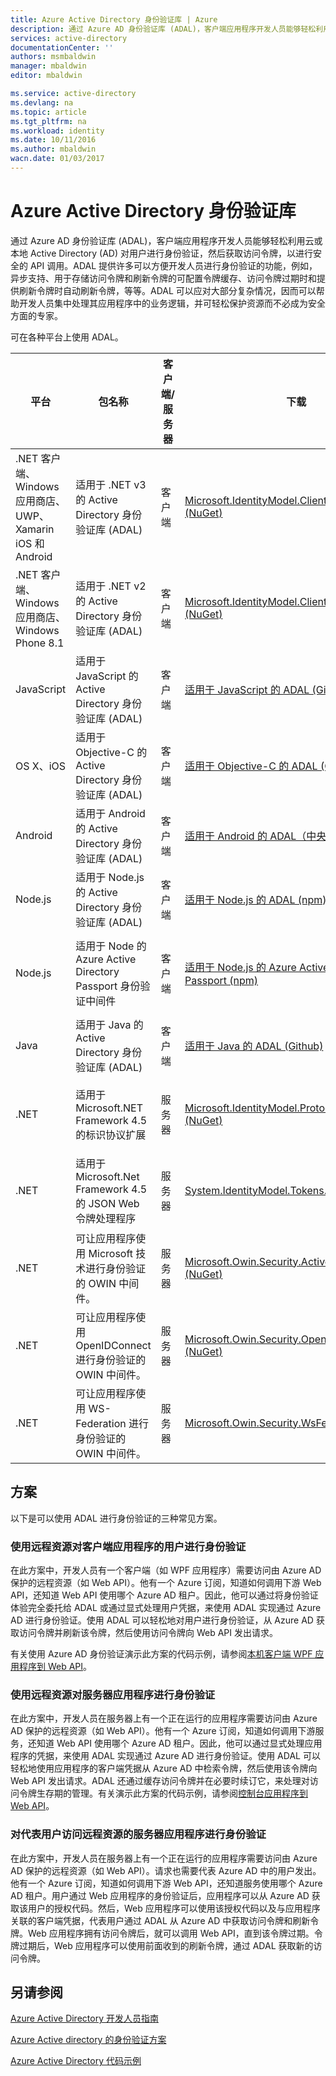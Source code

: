 ```yaml
---
title: Azure Active Directory 身份验证库 | Azure
description: 通过 Azure AD 身份验证库 (ADAL)，客户端应用程序开发人员能够轻松利用云或本地 Active Directory (AD) 对用户进行身份验证，然后获取访问令牌，以进行安全的 API 调用。
services: active-directory
documentationCenter: ''
authors: msmbaldwin
manager: mbaldwin
editor: mbaldwin

ms.service: active-directory
ms.devlang: na
ms.topic: article
ms.tgt_pltfrm: na
ms.workload: identity
ms.date: 10/11/2016
ms.author: mbaldwin
wacn.date: 01/03/2017
---
```


# Azure Active Directory 身份验证库

通过 Azure AD 身份验证库 (ADAL)，客户端应用程序开发人员能够轻松利用云或本地 Active Directory (AD) 对用户进行身份验证，然后获取访问令牌，以进行安全的 API 调用。ADAL 提供许多可以方便开发人员进行身份验证的功能，例如，异步支持、用于存储访问令牌和刷新令牌的可配置令牌缓存、访问令牌过期时和提供刷新令牌时自动刷新令牌，等等。ADAL 可以应对大部分复杂情况，因而可以帮助开发人员集中处理其应用程序中的业务逻辑，并可轻松保护资源而不必成为安全方面的专家。

可在各种平台上使用 ADAL。

|平台|包名称|客户端/服务器|下载|源代码|文档和示例|
|---|---|---|---|---|---|
|.NET 客户端、Windows 应用商店、UWP、Xamarin iOS 和 Android|适用于 .NET v3 的 Active Directory 身份验证库 (ADAL) |客户端|[Microsoft.IdentityModel.Clients.ActiveDirectory (NuGet)](https://www.nuget.org/packages/Microsoft.IdentityModel.Clients.ActiveDirectory)|[适用于 .NET 的 ADAL (Github)](https://github.com/AzureAD/azure-activedirectory-library-for-dotnet)|[文档](https://docs.microsoft.com/active-directory/adal/microsoft.identitymodel.clients.activedirectory)|
|.NET 客户端、Windows 应用商店、Windows Phone 8.1 |适用于 .NET v2 的 Active Directory 身份验证库 (ADAL) |客户端|[Microsoft.IdentityModel.Clients.ActiveDirectory (NuGet)](https://www.nuget.org/packages/Microsoft.IdentityModel.Clients.ActiveDirectory/2.28.2)|[适用于 .NET 的 ADAL (Github)](https://github.com/AzureAD/azure-activedirectory-library-for-dotnet/releases/tag/v2.28.2)|[文档](https://docs.microsoft.com/active-directory/adal/v2/microsoft.identitymodel.clients.activedirectory)|
|JavaScript|适用于 JavaScript 的 Active Directory 身份验证库 (ADAL)|客户端|[适用于 JavaScript 的 ADAL (Github)](https://github.com/AzureAD/azure-activedirectory-library-for-js)|[适用于 JavaScript 的 ADAL (Github)](https://github.com/AzureAD/azure-activedirectory-library-for-js)|示例：[SinglePageApp-DotNet (Github)](https://github.com/AzureADSamples/SinglePageApp-DotNet)|
|OS X、iOS|适用于 Objective-C 的 Active Directory 身份验证库 (ADAL)|客户端|[适用于 Objective-C 的 ADAL (CocoaPods)](http://cocoadocs.org/docsets/ADAL/)|[适用于 Objective-C 的 ADAL (Github)](https://github.com/AzureAD/azure-activedirectory-library-for-objc)|示例：[NativeClient-iOS (Github)](https://github.com/AzureADSamples/NativeClient-iOS)|
|Android|适用于 Android 的 Active Directory 身份验证库 (ADAL)|客户端|[适用于 Android 的 ADAL（中央存储库）](http://search.maven.org/remotecontent?filepath=com/microsoft/aad/adal/)|[适用于 Android 的 ADAL (Github)](https://github.com/AzureAD/azure-activedirectory-library-for-android)|示例：[NativeClient-Android (Github)](https://github.com/AzureADSamples/NativeClient-Android)|
|Node.js|适用于 Node.js 的 Active Directory 身份验证库 (ADAL)|客户端|[适用于 Node.js 的 ADAL (npm)](https://www.npmjs.com/package/adal-node)|[适用于 Node.js 的 ADAL (Github)](https://github.com/AzureAD/azure-activedirectory-library-for-nodejs)|示例：[WebAPI-Nodejs (Github)](https://github.com/AzureADSamples/WebAPI-Nodejs)|
|Node.js|适用于 Node 的 Azure Active Directory Passport 身份验证中间件|客户端|[适用于 Node.js 的 Azure Active Directory Passport (npm)](https://www.npmjs.com/package/passport-azure-ad)|[适用于 Node.js 的 Azure Active Directory (Github)](https://github.com/AzureAD/passport-azure-ad)||
|Java|适用于 Java 的 Active Directory 身份验证库 (ADAL)|客户端|[适用于 Java 的 ADAL (Github)](https://github.com/AzureAD/azure-activedirectory-library-for-java)|[适用于 Java 的 ADAL (Github)](https://github.com/AzureAD/azure-activedirectory-library-for-java)||
|.NET|适用于 Microsoft.NET Framework 4.5 的标识协议扩展|服务器|[Microsoft.IdentityModel.Protocol.Extensions (NuGet)](https://www.nuget.org/packages/Microsoft.IdentityModel.Protocol.Extensions)|[适用于 .NET 的 Azure AD 标识模型扩展 (Github)](https://github.com/AzureAD/azure-activedirectory-identitymodel-extensions-for-dotnet)||
|.NET|适用于 Microsoft.Net Framework 4.5 的 JSON Web 令牌处理程序|服务器|[System.IdentityModel.Tokens.Jwt (NuGet)](https://www.nuget.org/packages/System.IdentityModel.Tokens.Jwt)|[适用于 .NET 的 Azure AD 标识模型扩展 (Github)](https://github.com/AzureAD/azure-activedirectory-identitymodel-extensions-for-dotnet)||
|.NET|可让应用程序使用 Microsoft 技术进行身份验证的 OWIN 中间件。|服务器|[Microsoft.Owin.Security.ActiveDirectory (NuGet)](https://www.nuget.org/packages/Microsoft.Owin.Security.ActiveDirectory/)|[OWIN (CodePlex)](http://katanaproject.codeplex.com)||
|.NET|可让应用程序使用 OpenIDConnect 进行身份验证的 OWIN 中间件。|服务器|[Microsoft.Owin.Security.OpenIdConnect (NuGet)](https://www.nuget.org/packages/Microsoft.Owin.Security.OpenIdConnect)|[OWIN (CodePlex)](http://katanaproject.codeplex.com)|示例：[WebApp-OpenIDConnecty-DotNet (Github)](https://github.com/AzureADSamples/WebApp-OpenIDConnect-DotNet)|
|.NET|可让应用程序使用 WS-Federation 进行身份验证的 OWIN 中间件。|服务器|[Microsoft.Owin.Security.WsFederation (NuGet)](https://www.nuget.org/packages/Microsoft.Owin.Security.WsFederation)|[OWIN (CodePlex)](http://katanaproject.codeplex.com)|示例：[WebApp-WSFederation-DotNet (Github)](https://github.com/AzureADSamples/WebApp-WSFederation-DotNet)|

## 方案

以下是可以使用 ADAL 进行身份验证的三种常见方案。

### 使用远程资源对客户端应用程序的用户进行身份验证

在此方案中，开发人员有一个客户端（如 WPF 应用程序）需要访问由 Azure AD 保护的远程资源（如 Web API）。他有一个 Azure 订阅，知道如何调用下游 Web API，还知道 Web API 使用哪个 Azure AD 租户。因此，他可以通过将身份验证体验完全委托给 ADAL 或通过显式处理用户凭据，来使用 ADAL 实现通过 Azure AD 进行身份验证。使用 ADAL 可以轻松地对用户进行身份验证，从 Azure AD 获取访问令牌并刷新该令牌，然后使用访问令牌向 Web API 发出请求。

有关使用 Azure AD 身份验证演示此方案的代码示例，请参阅[本机客户端 WPF 应用程序到 Web API](https://github.com/azureadsamples/nativeclient-dotnet)。

### 使用远程资源对服务器应用程序进行身份验证

在此方案中，开发人员在服务器上有一个正在运行的应用程序需要访问由 Azure AD 保护的远程资源（如 Web API）。他有一个 Azure 订阅，知道如何调用下游服务，还知道 Web API 使用哪个 Azure AD 租户。因此，他可以通过显式处理应用程序的凭据，来使用 ADAL 实现通过 Azure AD 进行身份验证。使用 ADAL 可以轻松地使用应用程序的客户端凭据从 Azure AD 中检索令牌，然后使用该令牌向 Web API 发出请求。ADAL 还通过缓存访问令牌并在必要时续订它，来处理对访问令牌生存期的管理。有关演示此方案的代码示例，请参阅[控制台应用程序到 Web API](https://github.com/AzureADSamples/Daemon-DotNet)。

### 对代表用户访问远程资源的服务器应用程序进行身份验证

在此方案中，开发人员在服务器上有一个正在运行的应用程序需要访问由 Azure AD 保护的远程资源（如 Web API）。请求也需要代表 Azure AD 中的用户发出。他有一个 Azure 订阅，知道如何调用下游 Web API，还知道服务使用哪个 Azure AD 租户。用户通过 Web 应用程序的身份验证后，应用程序可以从 Azure AD 获取该用户的授权代码。然后，Web 应用程序可以使用该授权代码以及与应用程序关联的客户端凭据，代表用户通过 ADAL 从 Azure AD 中获取访问令牌和刷新令牌。Web 应用程序拥有访问令牌后，就可以调用 Web API，直到该令牌过期。令牌过期后，Web 应用程序可以使用前面收到的刷新令牌，通过 ADAL 获取新的访问令牌。

## 另请参阅

[Azure Active Directory 开发人员指南](./active-directory-developers-guide.md)

[Azure Active directory 的身份验证方案](./active-directory-authentication-scenarios.md)

[Azure Active Directory 代码示例](./active-directory-code-samples.md)

<!---HONumber=Mooncake_Quality_Review_1230_2016-->